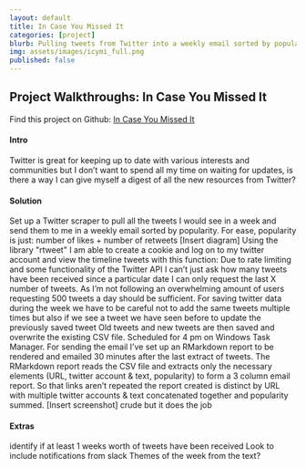 ```yaml
---
layout: default
title: In Case You Missed It
categories: [project]
blurb: Pulling tweets from Twitter into a weekly email sorted by popularity
img: assets/images/icymi_full.png
published: false
---
```

## Project Walkthroughs: In Case You Missed It
Find this project on Github: <a href ="https://github.com/wjsutton/icymi_email">In Case You Missed It</a>

#### **Intro**
Twitter is great for keeping up to date with various interests and communities but I don’t want to spend all my time on waiting for updates, is there a way I can give myself a digest of all the new resources from Twitter?

#### **Solution**
Set up a Twitter scraper to pull all the tweets I would see in a week and send them to me in a weekly email sorted by popularity. For ease, popularity is just: number of likes + number of retweets
[Insert diagram]
Using the library "rtweet" I am able to create a cookie and log on to my twitter account and view the timeline tweets with this function:
Due to rate limiting and some functionality of the Twitter API I can’t just ask how many tweets have been received since a particular date I can only request the last X number of tweets. As I’m not following an overwhelming amount of users requesting 500 tweets a day should be sufficient.
For saving twitter data during the week we have to be careful not to add the same tweets multiple times but also if we see a tweet we have seen before to update the previously saved tweet
Old tweets and new tweets are then saved and overwrite the existing CSV file.
Scheduled for 4 pm on Windows Task Manager.
For sending the email I’ve set up an RMarkdown report to be rendered and emailed 30 minutes after the last extract of tweets.
The RMarkdown report reads the CSV file and extracts only the necessary elements (URL, twitter account & text, popularity) to form a 3 column email report. So that links aren’t repeated the report created is distinct by URL with multiple twitter accounts & text concatenated together and popularity summed.
[Insert screenshot]
crude but it does the job

#### **Extras**
identify if at least 1 weeks worth of tweets have been received
Look to include notifications from slack
Themes of the week from the text?
​